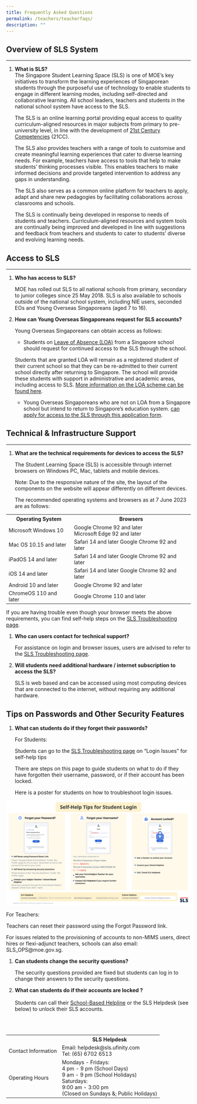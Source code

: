```yaml
---
title: Frequently Asked Questions
permalink: /teachers/teacherfaqs/
description: ""
---
```

<h2 id="overview-of-sls-system">Overview of SLS System</h2>
<hr>
<ol>
<li><p><strong>What is SLS?</strong> 
<br>The Singapore Student Learning Space (SLS) is one of MOE’s key initiatives to transform the learning experiences of Singaporean students through the purposeful use of technology to enable students to engage in different learning modes, including self-directed and collaborative learning. All school leaders, teachers and students in the national school system have access to the SLS.</p>
<p> The SLS is an online learning portal providing equal access to quality curriculum-aligned resources in major subjects from primary to pre-university level, in line with the development of <a target="_blank" href="https://www.moe.gov.sg/education-in-sg/21st-century-competencies">21st Century Competencies</a> (21CC).</p>
<p> The SLS also provides teachers with a range of tools to customise and create meaningful learning experiences that cater to diverse learning needs. For example, teachers have access to tools that help to make students’ thinking processes visible. This enables teachers to make informed decisions and provide targeted intervention to address any gaps in understanding.</p>
<p> The SLS also serves as a common online platform for teachers to apply, adapt and share new pedagogies by facilitating collaborations across classrooms and schools.</p>
<p> The SLS is continually being developed in response to needs of students and teachers. Curriculum-aligned resources and system tools are continually being improved and developed in line with suggestions and feedback from teachers and students to cater to students’ diverse and evolving learning needs.</p>
</li>
</ol>
<h2 id="access-to-sls">Access to SLS</h2>
<hr>
<ol>
<li><p><strong>Who has access to SLS?</strong></p>
<p> MOE has rolled out SLS to all national schools from primary, secondary to junior colleges since 25 May 2018. SLS is also available to schools outside of the national school system, including NIE users, seconded EOs and Young Overseas Singaporeans (aged 7 to 16).</p>
</li>
<li><p><strong>How can Young Overseas Singaporeans request for SLS accounts?</strong></p>
<p> Young Overseas Singaporeans can obtain access as follows:</p>
</li>
<ul><li>Students on <a target="_blank" href="https://go.gov.sg/loa">Leave of Absence (LOA)</a> from a Singapore school should request for continued access to the SLS through the school.</li></ul>
<p>Students that are granted LOA will remain as a registered student of their current school so that they can be re-admitted to their current school directly after returning to Singapore. The school will provide these students with support in administrative and academic areas, including access to SLS. <a target="_blank" href="https://go.gov.sg/loa">More information on the LOA scheme can be found here</a>.</p>

<ul><li>Young Overseas Singaporeans who are not on LOA from a Singapore school but intend to return to Singapore’s education system.
<a target="_blank" href="https://go.gov.sg/applyforsls">can apply for access to the SLS through this application form</a>.
</li></ul></ol>
<h2 id="technical-amp-infrastructure-support">Technical &amp; Infrastructure Support</h2>
<hr>
<ol>
<li><p><strong>What are the technical requirements for devices to access the SLS?</strong> <br></p>
<p> The Student Learning Space (SLS) is accessible through internet browsers on Windows PC, Mac, tablets and mobile devices.</p>
<p> Note: Due to the responsive nature of the site, the layout of the components on the website will appear differently on different devices.</p>
<p> The recommended operating systems and browsers as at 7 June 2023 are as follows:</p>
</li>
</ol>
<table><tbody><tr>
<th>Operating System</th>
<th>Browsers</th></tr>
<tr><td>Microsoft Windows 10</td><td>Google Chrome 92 and later<br>    Microsoft Edge 92 and later</td></tr>
<tr><td>Mac OS 10.15 and later</td><td>Safari 14 and later
            Google Chrome 92 and later</td></tr>
<tr><td>iPadOS 14 and later</td><td>Safari 14 and later
            Google Chrome 92 and later</td></tr><tr><td>iOS 14 and later</td><td>Safari 14 and later
            Google Chrome 92 and later</td></tr>    <tr><td>Android 10 and later</td><td>Google Chrome 92 and later</td></tr>
<tr><td>ChromeOS 110 and later</td><td>Google Chrome 110 and later</td></tr></tbody></table>
<p>If you are having trouble even though your browser meets the above requirements, you can find self-help steps on the <a target="_blank" href="../user-guide/vle/logintroubleshooting/index.html">SLS Troubleshooting page</a>.</p>
<ol>
<li><p><strong>Who can users contact for technical support?</strong></p>
<p>  For assistance on login and browser issues, users are advised to refer to the <a target="_blank" href="../user-guide/vle/logintroubleshooting/index.html">SLS Troubleshooting page</a>.</p>
</li>
<li><p><strong>Will students need additional hardware / internet subscription to access the SLS?</strong></p>
<p> SLS is web based and can be accessed using most computing devices that are connected to the internet, without requiring any additional hardware.</p>
</li>
</ol>
<h2 id="tips-on-passwords-and-other-security-features">Tips on Passwords and Other Security Features</h2>
<ol>
<li><p><strong>What can students do if they forget their passwords?</strong></p>
<p> For Students:</p>
<p> Students can go to the <a target="_blank" href="../user-guide/vle/logintroubleshooting/index.html">SLS Troubleshooting page</a> on “Login Issues” for self-help tips</p>
<p> There are steps on this page to guide students on what to do if they have forgotten their username, password, or if their account has been locked.</p>
<p> Here is a poster for students on how to troubleshoot login issues.</p>
</li>
</ol>
<p><a href="/images/Media/5Troubleshooting/Self-help%20tips%20for%20student%20login.png" target="_blank"><img src="/images/Media/5Troubleshooting/Self-help%20tips%20for%20student%20login.png"></a></p>
<p>For Teachers:</p>
<p>Teachers can reset their password using the Forgot Password link.</p>
<p>For issues related to the provisioning of accounts to non-MIMS users, direct hires or flexi-adjunct teachers, schools can also email: SLS_OPS@moe.gov.sg.</p>
<ol>
<li><p><strong>Can students change the security questions?</strong></p>
<p> The security questions provided are fixed but students can log in to change their answers to the security questions.</p>
</li>
<li><p><strong>What can students do if their accounts are locked ?</strong><br><br>
Students can call their <a target="_blank" href="../user-guide/vle/logintroubleshooting/LoginTroubleshooting/SchoolBasedHelpline.html">School-Based Helpline</a> or the SLS Helpdesk (see below) to unlock their SLS accounts.</p>
</li>
</ol>
<br><br><table><tbody><tr><th></th><th>SLS Helpdesk</th></tr><tr><td>Contact Information</td><td>Email: helpdesk@sls.ufinity.com
<br>Tel: (65) 6702 6513</td></tr><tr><td>Operating Hours</td><td>
Mondays - Fridays:
<br>4 pm - 9 pm (School Days)
<br>9 am - 9 pm (School Holidays)
<br>Saturdays:
<br>9:00 am - 3:00 pm
<br>(Closed on Sundays &amp;; Public Holidays)</td></tr></tbody></table>